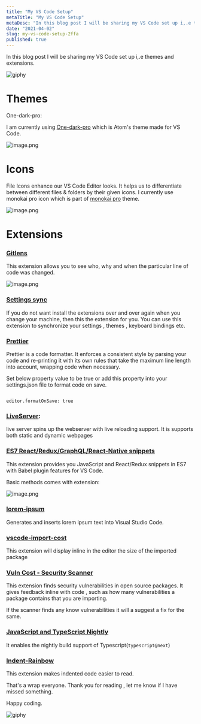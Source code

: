 ```yaml
---
title: "My VS Code Setup"
metaTitle: "My VS Code Setup"
metaDesc: "In this blog post I will be sharing my VS Code set up i,.e themes and extensions.              Themes..."
date: "2021-04-02"
slug: my-vs-code-setup-2ffa
published: true
---
```



In this blog post I will be sharing my VS Code set up i,.e themes and extensions. 

![giphy](https://media.giphy.com/media/Ln2dAW9oycjgmTpjX9/giphy.gif)

# Themes

One-dark-pro:

I am currently using [One-dark-pro](https://marketplace.visualstudio.com/items?itemName=zhuangtongfa.One-dark-pro)  which is Atom's theme made for VS Code.


![image.png](https://cdn.hashnode.com/res/hashnode/image/upload/v1617380645369/mlDkdqh9W.png)


# Icons

File Icons enhance our VS Code Editor looks. It helps us to differentiate between different files & folders by their given icons. I currently use monokai pro icon which is part of   [monokai pro](https://marketplace.visualstudio.com/items?itemName=monokai.theme-monokai-pro-vscode) theme.


![image.png](https://cdn.hashnode.com/res/hashnode/image/upload/v1617382121693/c2xFlmP0-.png)

# Extensions

### [Gitlens](https://marketplace.visualstudio.com/items?itemName=eamodio.gitlens)

This extension allows you to see who, why and when the particular line of code was changed.


![image.png](https://cdn.hashnode.com/res/hashnode/image/upload/v1617382161421/uFf2wdhLo.png)



### **[Settings sync](https://marketplace.visualstudio.com/items?itemName=Shan.code-settings-sync)**


If you do not want install the extensions over and over again when you change your machine, then this the extension for you. You can use this extension to synchronize your settings , themes , keyboard bindings etc.

### [Prettier](https://marketplace.visualstudio.com/items?itemName=esbenp.prettier-vscode)

Prettier is a code formatter. It enforces a consistent style by parsing your code and re-printing it with its own rules that take the maximum line length into account, wrapping code when necessary.

Set below property value to be true or add this property into your settings.json file to format code on save.

 ```

editor.formatOnSave: true

```


### [LiveServer](https://marketplace.visualstudio.com/items?itemName=ritwickdey.LiveServer)**:**

live server spins up the webserver with live reloading support. It is supports both static and dynamic webpages 


### **[ES7 React/Redux/GraphQL/React-Native snippets](https://marketplace.visualstudio.com/items?itemName=dsznajder.es7-react-js-snippets)**

This extension provides you JavaScript and React/Redux snippets in ES7 with Babel plugin features for VS Code.


Basic methods comes with extension:


![image.png](https://cdn.hashnode.com/res/hashnode/image/upload/v1617384379513/uDT6QFPPN.png)


### **[lorem-ipsum](https://marketplace.visualstudio.com/items?itemName=Tyriar.lorem-ipsum)**

Generates and inserts lorem ipsum text into Visual Studio Code.

### **[vscode-import-cost](https://marketplace.visualstudio.com/items?itemName=wix.vscode-import-cost)**

This extension will display inline in the editor the size of the imported package

### [Vuln Cost - Security Scanner](https://marketplace.visualstudio.com/items?itemName=snyk-security.vscode-vuln-cost)

This extension finds security vulnerabilities in open source packages. It gives feedback inline with code , such as how many vulnerabilities a package contains that you are importing. 

If the scanner finds any know vulnerabilities it will a suggest a fix for the same.

### [JavaScript and TypeScript Nightly](https://marketplace.visualstudio.com/items?itemName=ms-vscode.vscode-typescript-next) 

It enables the nightly build support of Typescript(`typescript@next`)

### [Indent-Rainbow](https://marketplace.visualstudio.com/items?itemName=oderwat.indent-rainbow)

This extension makes indented code easier to read. 

 
That's a wrap everyone. Thank you for reading , let me know if I have missed something.


Happy coding.


![giphy](https://media.giphy.com/media/lD76yTC5zxZPG/giphy.gif)
